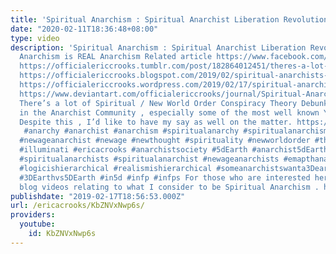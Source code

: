 ```yaml
---
title: 'Spiritual Anarchism : Spiritual Anarchist Liberation Revolution'
date: "2020-02-11T18:36:48+08:00"
type: video
description: 'Spiritual Anarchism : Spiritual Anarchist Liberation Revolution Spiritual
  Anarchism is REAL Anarchism Related article https://www.facebook.com/notes/erica-crooks/spiritual-anarchists-are-anarchists-too-/1866906670076709/
  https://officialericcrooks.tumblr.com/post/182864012451/theres-a-lot-of-spiritual-new-world-order
  https://officialericcrooks.blogspot.com/2019/02/spiritual-anarchists-are-anarchists-too.html
  https://officialericcrooks.wordpress.com/2019/02/17/spiritual-anarchists-are-anarchists-too/
  https://www.deviantart.com/officialericcrooks/journal/Spiritual-Anarchists-are-REAL-Anarchists-TOO-785994978
  There’s a lot of Spiritual / New World Order Conspiracy Theory Debunking happening
  in the Anarchist Community , especially some of the most well known YouTubers .
  Despite this , I’d like to have my say as well on the matter. https://www.facebook.com/notes/erica-crooks/spiritual-anarchists-are-anarchists-too-/1866906670076709/
   #anarchy #anarchist #anarchism #spiritualanarchy #spiritualanarchism #spiritualityisnothierarchical
  #newageanarchist #newage #newthought #spirituality #newworldorder #thenewworldorder
  #illuminati #ericacrooks #anarchistsociety #5dEarth #anarchist5dEarth #5dEarthanarchists
  #spiritualanarchists #spiritualanarchist #newageanarchists #emapthanarchist #anarchistempath
  #logicishierarchical #realismishierarchical #someanarchistswanta3Dearthotherswanta5dearth
  #3DEarthvs5DEarth #in5d #infp #infps For those who are interested here’s my YouTube
  blog videos relating to what I consider to be Spiritual Anarchism . https://www.youtube.com/watch?v=NmlJh8fThyE&list=PLJLbzpbdP5rlcxWu5SDhUKO1AuJIP0YCZ'
publishdate: "2019-02-17T18:56:53.000Z"
url: /ericacrooks/KbZNVxNwp6s/
providers:
  youtube:
    id: KbZNVxNwp6s
---
```

